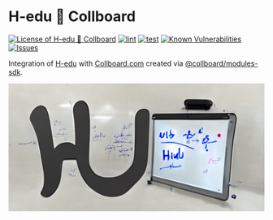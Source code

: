# H-edu 💙 Collboard

<!--Badges-->
<!--⚠️WARNING: This section was generated by https://github.com/hejny/batch-project-editor/blob/main/src/workflows/800-badges/badges.ts so every manual change will be overwritten.-->


[![License of H-edu 💙 Collboard](https://img.shields.io/github/license/collboard/hedu-collboard-integration.svg?style=flat)](https://github.com/collboard/hedu-collboard-integration/blob/main/LICENSE)
[![lint](https://github.com/collboard/hedu-collboard-integration/actions/workflows/lint.yml/badge.svg)](https://github.com/collboard/hedu-collboard-integration/actions/workflows/lint.yml)
[![test](https://github.com/collboard/hedu-collboard-integration/actions/workflows/test.yml/badge.svg)](https://github.com/collboard/hedu-collboard-integration/actions/workflows/test.yml)
[![Known Vulnerabilities](https://snyk.io/test/github/collboard/hedu-collboard-integration/badge.svg)](https://snyk.io/test/github/collboard/hedu-collboard-integration)
[![Issues](https://img.shields.io/github/issues/collboard/hedu-collboard-integration.svg?style=flat)](https://github.com/collboard/hedu-collboard-integration/issues)

<!--/Badges-->

Integration of [H-edu](https://h-edu.cz/) with [Collboard.com](https://collboard.com/) created via [@collboard/modules-sdk](https://www.npmjs.com/package/@collboard/modules-sdk).





<!--Wallpaper-->
<!--⚠️WARNING: This section was generated by https://github.com/hejny/batch-project-editor/blob/main/src//workflows/315-ai-generated-wallpaper/4-aiGeneratedWallpaperUseInReadme.ts so every manual change will be overwritten.-->
![Wallpaper of H-edu 💙 Collboard](assets/ai/wallpaper/gallery/cbda0e60-3d8c-4506-9fdd-fa9d1404b2bd-0_0.png)
<!--/Wallpaper-->

